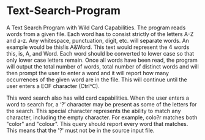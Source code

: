 # Text-Search-Program
A Text Search Program with Wild Card Capabilities. The program reads words from a
given file. Each word has to consist strictly of the letters A-Z and a-z. Any whitespace, punctuation, digit, etc. will separate words.
An example would be this!is A&Word. This text would represent the 4 words this, is, A, and
Word. Each word should be converted to lower case so that only lower case letters remain.
Once all words have been read, the program will output the total number of words, total number of distinct words
and will then prompt the user to enter a word and it will report how many occurrences of the given word are in the file.
This will continue until the user enters a EOF character (Ctrl^C).

This word search also has wild card capabilities.
When the user enters a word to search for, a ‘?’ character may be present as some of the
letters for the search. This special character represents the ability to match any character,
including the empty character. For example, colo?r matches both "color" and "colour". This
query should report every word that matches. This means that the '?' must not be in the source input file.
